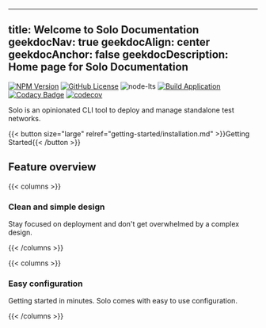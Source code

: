 ***

title: Welcome to Solo Documentation
geekdocNav: true
geekdocAlign: center
geekdocAnchor: false
geekdocDescription: Home page for Solo Documentation
----------------------------------------------------

<!-- markdownlint-capture -->

<!-- markdownlint-disable MD033 -->

<!-- markdownlint-restore -->

[![NPM Version](https://img.shields.io/npm/v/%40hashgraph%2Fsolo?logo=npm)](https://www.npmjs.com/package/@hashgraph/solo)
[![GitHub License](https://img.shields.io/github/license/hashgraph/solo?logo=apache\&logoColor=red)](LICENSE)
![node-lts](https://img.shields.io/node/v-lts/%40hashgraph%2Fsolo)
[![Build Application](https://github.com/hashgraph/solo/actions/workflows/flow-build-application.yaml/badge.svg)](https://github.com/hashgraph/solo/actions/workflows/flow-build-application.yaml)
[![Codacy Badge](https://app.codacy.com/project/badge/Grade/83a423a3a1c942459127b3aec62ab0b5)](https://app.codacy.com/gh/hashgraph/solo/dashboard?utm_source=gh\&utm_medium=referral\&utm_content=\&utm_campaign=Badge_grade)
[![codecov](https://codecov.io/gh/hashgraph/solo/graph/badge.svg?token=hBkQdB1XO5)](https://codecov.io/gh/hashgraph/solo)

Solo is an opinionated CLI tool to deploy and manage standalone test networks.

{{< button size="large" relref="getting-started/installation.md" >}}Getting Started{{< /button >}}

## Feature overview

{{< columns >}}

### Clean and simple design

Stay focused on deployment and don't get overwhelmed by a complex design.

{{< /columns >}}

{{< columns >}}

### Easy configuration

Getting started in minutes. Solo comes with easy to use configuration.

{{< /columns >}}
